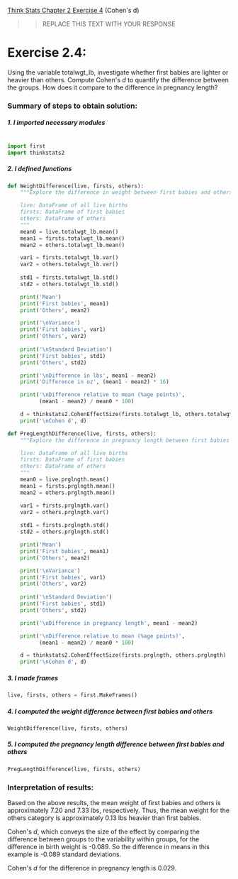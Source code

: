 [Think Stats Chapter 2 Exercise 4](http://greenteapress.com/thinkstats2/html/thinkstats2003.html#toc24) (Cohen's d)

>> REPLACE THIS TEXT WITH YOUR RESPONSE

# Exercise 2.4:
Using the variable totalwgt_lb, investigate whether first babies are lighter or heavier than others. Compute Cohen's *d* to quantify the difference between the groups. How does it compare to the difference in pregnancy length?

### Summary of steps to obtain solution:

##### 1. I imported necessary modules
```python

import first
import thinkstats2
```
##### 2. I defined functions
```python
def WeightDifference(live, firsts, others):
    """Explore the difference in weight between first babies and others.

    live: DataFrame of all live births
    firsts: DataFrame of first babies
    others: DataFrame of others
    """
    mean0 = live.totalwgt_lb.mean()
    mean1 = firsts.totalwgt_lb.mean()
    mean2 = others.totalwgt_lb.mean()

    var1 = firsts.totalwgt_lb.var()
    var2 = others.totalwgt_lb.var()
    
    std1 = firsts.totalwgt_lb.std()
    std2 = others.totalwgt_lb.std()

    print('Mean')
    print('First babies', mean1)
    print('Others', mean2)

    print('\nVariance')
    print('First babies', var1)
    print('Others', var2)
    
    print('\nStandard Deviation')
    print('First babies', std1)
    print('Others', std2)

    print('\nDifference in lbs', mean1 - mean2)
    print('Difference in oz', (mean1 - mean2) * 16)

    print('\nDifference relative to mean (%age points)', 
          (mean1 - mean2) / mean0 * 100)

    d = thinkstats2.CohenEffectSize(firsts.totalwgt_lb, others.totalwgt_lb)
    print('\nCohen d', d)
```
```python
def PregLengthDifference(live, firsts, others):
    """Explore the difference in pregnancy length between first babies and others.

    live: DataFrame of all live births
    firsts: DataFrame of first babies
    others: DataFrame of others
    """
    mean0 = live.prglngth.mean()
    mean1 = firsts.prglngth.mean()
    mean2 = others.prglngth.mean()

    var1 = firsts.prglngth.var()
    var2 = others.prglngth.var()
    
    std1 = firsts.prglngth.std()
    std2 = others.prglngth.std()

    print('Mean')
    print('First babies', mean1)
    print('Others', mean2)

    print('\nVariance')
    print('First babies', var1)
    print('Others', var2)
    
    print('\nStandard Deviation')
    print('First babies', std1)
    print('Others', std2)

    print('\nDifference in pregnancy length', mean1 - mean2)

    print('\nDifference relative to mean (%age points)', 
          (mean1 - mean2) / mean0 * 100)

    d = thinkstats2.CohenEffectSize(firsts.prglngth, others.prglngth)
    print('\nCohen d', d)
```
##### 3. I made frames
```python
live, firsts, others = first.MakeFrames()
```
##### 4. I computed the weight difference between first babies and others
```python
WeightDifference(live, firsts, others)
```
##### 5. I computed the pregnancy length difference between first babies and others
```python
PregLengthDifference(live, firsts, others)
```

### Interpretation of results:

Based on the above results, the mean weight of first babies and others is approximately 7.20 and 7.33 lbs, respectively. Thus, the mean weight for the others category is approximately 0.13 lbs heavier than first babies. 

Cohen's *d*, which conveys the size of the effect by comparing the difference between groups to the variability within groups, for the difference in birth weight is -0.089. So the difference in means in this example is -0.089 standard deviations. 

Cohen's *d* for the difference in pregnancy length is 0.029. 
